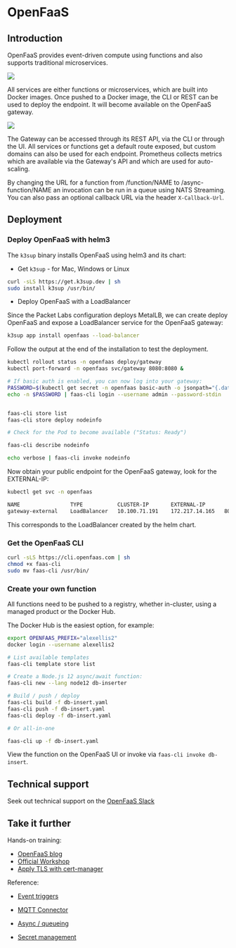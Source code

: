 # OpenFaaS

## Introduction

OpenFaaS provides event-driven compute using functions and also supports traditional microservices.

![](https://github.com/openfaas/faas/raw/master/docs/of-layer-overview.png)

All services are either functions or microservices, which are built into Docker images. Once pushed to a Docker image, the CLI or REST can be used to deploy the endpoint. It will become available on the OpenFaaS gateway.

![](https://github.com/openfaas/faas/blob/master/docs/of-workflow.png?raw=true)

The Gateway can be accessed through its REST API, via the CLI or through the UI. All services or functions get a default route exposed, but custom domains can also be used for each endpoint. Prometheus collects metrics which are available via the Gateway's API and which are used for auto-scaling.

By changing the URL for a function from /function/NAME to /async-function/NAME an invocation can be run in a queue using NATS Streaming. You can also pass an optional callback URL via the header `X-Callback-Url`.

## Deployment

### Deploy OpenFaaS with helm3

The `k3sup` binary installs OpenFaaS using helm3 and its chart:

* Get `k3sup` - for Mac, Windows or Linux

```sh
curl -sLS https://get.k3sup.dev | sh
sudo install k3sup /usr/bin/
```

* Deploy OpenFaaS with a LoadBalancer

Since the Packet Labs configuration deploys MetalLB, we can create deploy OpenFaaS and expose a LoadBalancer service for the OpenFaaS gateway:

```sh
k3sup app install openfaas --load-balancer
```

Follow the output at the end of the installation to test the deployment.

```sh
kubectl rollout status -n openfaas deploy/gateway
kubectl port-forward -n openfaas svc/gateway 8080:8080 &

# If basic auth is enabled, you can now log into your gateway:
PASSWORD=$(kubectl get secret -n openfaas basic-auth -o jsonpath="{.data.basic-auth-password}" | base64 --decode; echo)
echo -n $PASSWORD | faas-cli login --username admin --password-stdin


faas-cli store list
faas-cli store deploy nodeinfo

# Check for the Pod to become available ("Status: Ready")

faas-cli describe nodeinfo

echo verbose | faas-cli invoke nodeinfo
```

Now obtain your public endpoint for the OpenFaaS gateway, look for the EXTERNAL-IP:

```sh
kubectl get svc -n openfaas

NAME                TYPE           CLUSTER-IP       EXTERNAL-IP                                                               PORT(S)          AGE
gateway-external    LoadBalancer   10.100.71.191    172.217.14.165   8080:31079/TCP   10m
```

This corresponds to the LoadBalancer created by the helm chart.

### Get the OpenFaaS CLI

```sh
curl -sLS https://cli.openfaas.com | sh
chmod +x faas-cli
sudo mv faas-cli /usr/bin/
```

### Create your own function

All functions need to be pushed to a registry, whether in-cluster, using a managed product or the Docker Hub.

The Docker Hub is the easiest option, for example:

```sh
export OPENFAAS_PREFIX="alexellis2"
docker login --username alexellis2

# List available templates
faas-cli template store list

# Create a Node.js 12 async/await function:
faas-cli new --lang node12 db-inserter

# Build / push / deploy
faas-cli build -f db-insert.yaml
faas-cli push -f db-insert.yaml
faas-cli deploy -f db-insert.yaml

# Or all-in-one

faas-cli up -f db-insert.yaml
```

View the function on the OpenFaaS UI or invoke via `faas-cli invoke db-insert`.

## Technical support

Seek out technical support on the [OpenFaaS Slack](https://slack.openfaas.io/)

## Take it further

Hands-on training:

* [OpenFaaS blog](https://www.openfaas.com/blog/)
* [Official Workshop](https://github.com/openfaas/workshop)
* [Apply TLS with cert-manager](https://blog.alexellis.io/tls-the-easy-way-with-openfaas-and-k3sup/)

Reference:

* [Event triggers](https://docs.openfaas.com/reference/triggers/)
* [MQTT Connector](https://github.com/openfaas-incubator/mqtt-connector)

* [Async / queueing](https://docs.openfaas.com/reference/async/)
* [Secret management](https://docs.openfaas.com/reference/secrets/)
